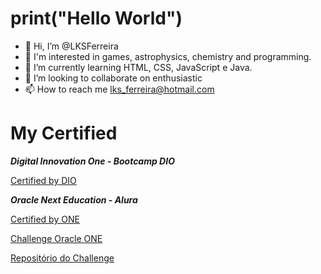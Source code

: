 # print("Hello World")

- 👋 Hi, I’m @LKSFerreira
- 👀 I'm interested in games, astrophysics, chemistry and programming.
- 🌱 I’m currently learning HTML, CSS, JavaScript e Java.
- 💞️ I’m looking to collaborate on enthusiastic
- 📫 How to reach me lks_ferreira@hotmail.com

# My Certified

***Digital Innovation One - Bootcamp DIO***

[Certified by DIO](https://github.com/LKSFerreira/bootcamp-dio)

***Oracle Next Education - Alura***

[Certified by ONE](https://github.com/LKSFerreira/oracle-next-education)

[Challenge Oracle ONE](https://lksferreira.github.io/alura-challenge-one-decodificador-de-texto/)

[Repositório do Challenge](https://github.com/LKSFerreira/alura-challenge-one-decodificador-de-texto)






<!---
LKSFerreira/LKSFerreira is a ✨ special ✨ repository because its `README.md` (this file) appears on your GitHub profile.
You can click the Preview link to take a look at your changes.
--->
